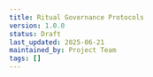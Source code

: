 ```yaml
---
title: Ritual Governance Protocols
version: 1.0.0
status: Draft
last_updated: 2025-06-21
maintained_by: Project Team
tags: []
---
```

